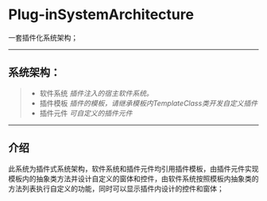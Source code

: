 # Plug-inSystemArchitecture

一套插件化系统架构；

----------

## 系统架构：
> * 软件系统
> *插件注入的宿主软件系统。*
> * 插件模板
> *插件的模板，请继承模板内TemplateClass类开发自定义插件*
> * 插件元件
> *可自定义的插件元件*

----------

## 介绍 ##

此系统为插件式系统架构，软件系统和插件元件均引用插件模板，由插件元件实现模板内的抽象类方法并设计自定义的窗体和控件，由软件系统按照模板内抽象类的方法列表执行自定义的功能，同时可以显示插件内设计的控件和窗体；
